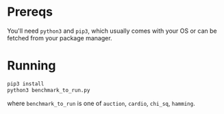 # Prereqs
You'll need `python3` and `pip3`, which usually comes with your OS or can be fetched from your package manager.

# Running
```bash
pip3 install
python3 benchmark_to_run.py
```

where `benchmark_to_run` is one of `auction`, `cardio`, `chi_sq`, `hamming`.
